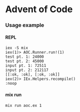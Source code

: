 # Advent of Code

### Usage example

#### REPL

```
iex -S mix
iex(1)> AOC.Runner.run!(1)
test pt. 1: 24000
test pt. 2: 45000
input pt. 1: 72511
input pt. 2: 212117
[[:ok, :ok], [:ok, :ok]]
iex(2)> IEx.Helpers.recompile()
:noop
```

#### mix run

```
mix run aoc.ex 1
```